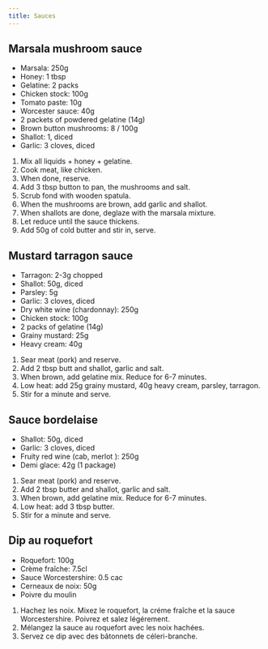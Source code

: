 ```yaml
---
title: Sauces
---
```


## Marsala mushroom sauce

- Marsala: 250g
- Honey: 1 tbsp
- Gelatine: 2 packs
- Chicken stock: 100g
- Tomato paste: 10g
- Worcester sauce: 40g
- 2 packets of powdered gelatine (14g)
- Brown button mushrooms: 8 / 100g
- Shallot: 1, diced
- Garlic: 3 cloves, diced

1. Mix all liquids + honey + gelatine.
1. Cook meat, like chicken.
1. When done, reserve.
1. Add 3 tbsp button to pan, the mushrooms and salt.
1. Scrub fond with wooden spatula.
1. When the mushrooms are brown, add garlic and shallot.
1. When shallots are done, deglaze with the marsala mixture.
1. Let reduce until the sauce thickens.
1. Add 50g of cold butter and stir in, serve.

## Mustard tarragon sauce

- Tarragon: 2-3g chopped
- Shallot: 50g, diced
- Parsley: 5g
- Garlic: 3 cloves, diced
- Dry white wine (chardonnay): 250g
- Chicken stock: 100g
- 2 packs of gelatine (14g)
- Grainy mustard: 25g
- Heavy cream: 40g

1. Sear meat (pork) and reserve.
1. Add 2 tbsp butt and shallot, garlic and salt.
1. When brown, add gelatine mix. Reduce for 6-7 minutes.
1. Low heat: add 25g grainy mustard, 40g heavy cream, parsley, tarragon.
1. Stir for a minute and serve.

## Sauce bordelaise

- Shallot: 50g, diced
- Garlic: 3 cloves, diced
- Fruity red wine (cab, merlot ): 250g
- Demi glace: 42g (1 package)

1. Sear meat (pork) and reserve.
1. Add 2 tbsp butter and shallot, garlic and salt.
1. When brown, add gelatine mix. Reduce for 6-7 minutes.
1. Low heat: add 3 tbsp butter.
1. Stir for a minute and serve.

## Dip au roquefort

- Roquefort: 100g
- Crème fraîche: 7.5cl
- Sauce Worcestershire: 0.5 cac
- Cerneaux de noix: 50g
- Poivre du moulin

1. Hachez les noix. Mixez le roquefort, la créme fraîche et
   la sauce Worcestershire. Poivrez et salez légérement.
1. Mélangez la sauce au roquefort avec les noix hachées.
1. Servez ce dip avec des bâtonnets de céleri-branche.
